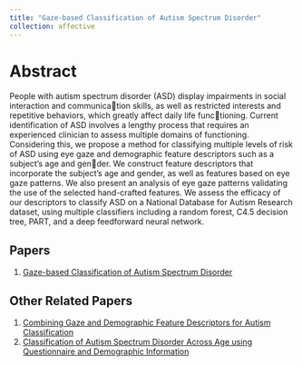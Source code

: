 ```yaml
---
title: "Gaze-based Classification of Autism Spectrum Disorder"
collection: affective
---
```


# Abstract
People with autism spectrum disorder (ASD) display impairments in social interaction and communication skills, as well as restricted interests and repetitive behaviors, which greatly affect daily life functioning. Current identification of ASD involves a lengthy process that requires an experienced clinician to
assess multiple domains of functioning. Considering this, we propose a method for classifying multiple
levels of risk of ASD using eye gaze and demographic feature descriptors such as a subject’s age and gender. We construct feature descriptors that incorporate the subject’s age and gender, as well as features
based on eye gaze patterns. We also present an analysis of eye gaze patterns validating the use of the
selected hand-crafted features. We assess the efficacy of our descriptors to classify ASD on a National
Database for Autism Research dataset, using multiple classifiers including a random forest, C4.5 decision
tree, PART, and a deep feedforward neural network.

## Papers
1. [Gaze-based Classification of Autism Spectrum Disorder](files/ASD_PatternRecLetters2020.pdf)

## Other Related Papers
1. [Combining Gaze and Demographic Feature Descriptors for Autism Classification](files/ICIP_2017_Gaze.pdf)
2. [Classification of Autism Spectrum Disorder Across Age using Questionnaire and Demographic Information](files/ASD_Rec_QuestionsICPRW2020.pdf)